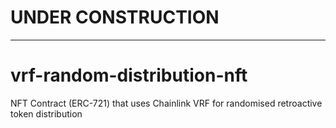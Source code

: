 # UNDER CONSTRUCTION

---

# vrf-random-distribution-nft
NFT Contract (ERC-721) that uses Chainlink VRF for randomised retroactive token distribution
